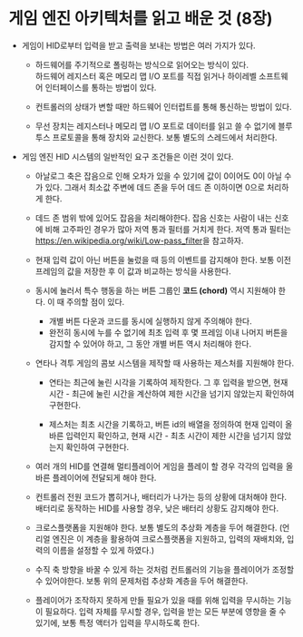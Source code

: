 # 게임 엔진 아키텍처를 읽고 배운 것 (8장)

- 게임이 HID로부터 입력을 받고 출력을 보내는 방법은 여러 가지가 있다.
  
  - 하드웨어를 주기적으로 폴링하는 방식으로 읽어오는 방식이 있다.  
  하드웨어 레지스터 혹은 메모리 맵 I/O 포트를 직접 읽거나 하이레벨 소프트웨어 인터페이스를 통하는 방법이 있다.

  - 컨트롤러의 상태가 변할 때만 하드웨어 인터럽트를 통해 통신하는 방법이 있다.

  - 무선 장치는 레지스터나 메모리 맵 I/O 포트로 데이터를 읽고 쓸 수 없기에 블루투스 프로토콜을 통해 장치와 교신한다. 보통 별도의 스레드에서 처리한다.

- 게임 엔진 HID 시스템의 일반적인 요구 조건들은 이런 것이 있다.
  
  - 아날로그 축은 잡음으로 인해 오차가 있을 수 있기에 값이 0이어도 0이 아닐 수가 있다. 그래서 최소값 주변에 데드 존을 두어 데드 존 이하이면 0으로 처리하게 한다.

  - 데드 존 범위 밖에 있어도 잡음을 처리해야한다. 잡음 신호는 사람이 내는 신호에 비해 고주파인 경우가 많아 저역 통과 필터를 거치게 한다.
  저역 통과 필터는 <https://en.wikipedia.org/wiki/Low-pass_filter>을 참고하자.

  - 현재 입력 값이 아닌 버튼을 눌렀을 때 등의 이벤트를 감지해야 한다. 보통 이전 프레임의 값을 저장한 후 이 값과 비교하는 방식을 사용한다.  
  
  - 동시에 눌러서 특수 행동을 하는 버튼 그룹인 **코드 (chord)** 역시 지원해야 한다. 이 때 주의할 점이 있다.
    - 개별 버튼 다운과 코드를 동시에 실행하지 않게 주의해야 한다.
    - 완전히 동시에 누를 수 없기에 최초 입력 후 몇 프레임 이내 나머지 버튼을 감지할 수 있어야 하고, 그 동안 개별 버튼 역시 처리해야 한다.

  - 연타나 격투 게임의 콤보 시스템을 제작할 때 사용하는 제스처를 지원해야 한다.

    - 연타는 최근에 눌린 시각을 기록하여 제작한다. 그 후 입력을 받으면, 현재 시간 - 최근에 눌린 시간을 계산하여 제한 시간을 넘기지 않았는지 확인하여 구현한다.

    - 제스처는 최초 시간을 기록하고, 버튼 id의 배열을 정의하여 현재 입력이 올바른 입력인지 확인하고, 현재 시간 - 최초 시간이 제한 시간을 넘기지 않았는지 확인하여 구현한다.

  - 여러 개의 HID를 연결해 멀티플레이어 게임을 플레이 할 경우 각각의 입력을 올바른 플레이어에 전달되게 해야 한다.

  - 컨트롤러 전원 코드가 뽑히거나, 배터리가 나가는 등의 상황에 대처해야 한다. 배터리로 동작하는 HID를 사용할 경우, 낮은 배터리 상황도 감지해야 한다.

  - 크로스플랫폼을 지원해야 한다. 보통 별도의 추상화 계층을 두어 해결한다. (언리얼 엔진은 이 계층을 활용하여 크로스플랫폼을 지원하고, 입력의 재배치와, 입력의 이름을 설정할 수 있게 하였다.)

  - 수직 축 방향을 바꿀 수 있게 하는 것처럼 컨트롤러의 기능을 플레이어가 조정할 수 있어야한다. 보통 위의 문제처럼 추상화 계층을 두어 해결한다.

  - 플레이어가 조작하지 못하게 만들 필요가 있을 때를 위해 입력을 무시하는 기능이 필요하다. 입력 자체를 무시할 경우, 입력을 받는 모든 부분에 영향을 줄 수 있기에, 보통 특정 액터가 입력을 무시하도록 한다.
